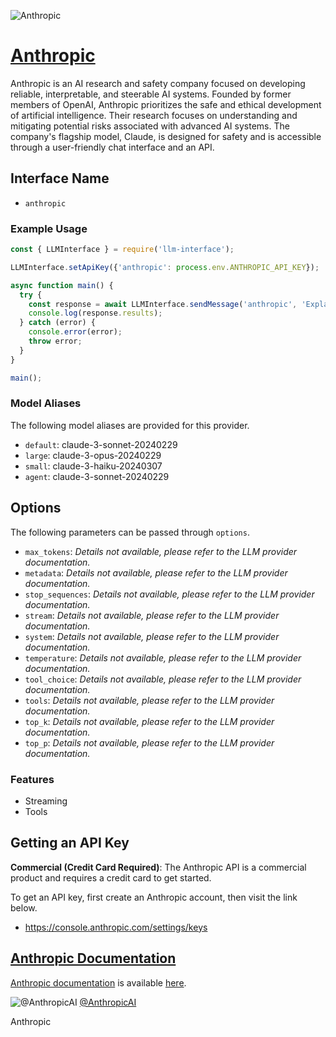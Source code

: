 ![Anthropic](https://cdn.sanity.io/images/4zrzovbb/website/4b8bc05b916dc4fbaf2543f76f946e5587aaeb43-2400x1260.png)

# [Anthropic](https://www.anthropic.com)

Anthropic is an AI research and safety company focused on developing reliable, interpretable, and steerable AI systems. Founded by former members of OpenAI, Anthropic prioritizes the safe and ethical development of artificial intelligence. Their research focuses on understanding and mitigating potential risks associated with advanced AI systems. The company's flagship model, Claude, is designed for safety and is accessible through a user-friendly chat interface and an API.

## Interface Name

- `anthropic`

### Example Usage

```javascript
const { LLMInterface } = require('llm-interface');

LLMInterface.setApiKey({'anthropic': process.env.ANTHROPIC_API_KEY});

async function main() {
  try {
    const response = await LLMInterface.sendMessage('anthropic', 'Explain the importance of low latency LLMs.');
    console.log(response.results);
  } catch (error) {
    console.error(error);
    throw error;
  }
}

main();
```

### Model Aliases

The following model aliases are provided for this provider. 

- `default`: claude-3-sonnet-20240229
- `large`: claude-3-opus-20240229
- `small`: claude-3-haiku-20240307
- `agent`: claude-3-sonnet-20240229


## Options

The following parameters can be passed through `options`.

- `max_tokens`: _Details not available, please refer to the LLM provider documentation._
- `metadata`: _Details not available, please refer to the LLM provider documentation._
- `stop_sequences`: _Details not available, please refer to the LLM provider documentation._
- `stream`: _Details not available, please refer to the LLM provider documentation._
- `system`: _Details not available, please refer to the LLM provider documentation._
- `temperature`: _Details not available, please refer to the LLM provider documentation._
- `tool_choice`: _Details not available, please refer to the LLM provider documentation._
- `tools`: _Details not available, please refer to the LLM provider documentation._
- `top_k`: _Details not available, please refer to the LLM provider documentation._
- `top_p`: _Details not available, please refer to the LLM provider documentation._


### Features

- Streaming
- Tools


## Getting an API Key

**Commercial (Credit Card Required)**: The Anthropic API is a commercial product and requires a credit card to get started.

To get an API key, first create an Anthropic account, then visit the link below.

- https://console.anthropic.com/settings/keys


## [Anthropic Documentation](https://docs.anthropic.com/en/api/getting-started)

[Anthropic documentation](https://docs.anthropic.com/en/api/getting-started) is available [here](https://docs.anthropic.com/en/api/getting-started).


![@AnthropicAI](https://pbs.twimg.com/profile_images/1798110641414443008/XP8gyBaY_normal.jpg)
[@AnthropicAI](https://www.x.com/AnthropicAI)

Anthropic
